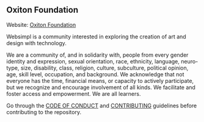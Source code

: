 ## Oxiton Foundation

Website: [Oxiton Foundation](https://websimpl.in/auth)

Websimpl is a community interested in exploring the creation of art and design with technology.

We are a community of, and in solidarity with, people from every gender identity and expression, sexual orientation, race, ethnicity, language, neuro-type, size, disability, class, religion, culture, subculture, political opinion, age, skill level, occupation, and background. We acknowledge that not everyone has the time, financial means, or capacity to actively participate, but we recognize and encourage involvement of all kinds. We facilitate and foster access and empowerment. We are all learners.

Go through the [CODE OF CONDUCT](https://github.com/oxiton-foundation/.github/blob/main/CODE_OF_CONDUCT.md) and [CONTRIBUTING](https://github.com/oxiton-foundation/.github/blob/main/Contributing.md) guidelines before contributing to the repository.
